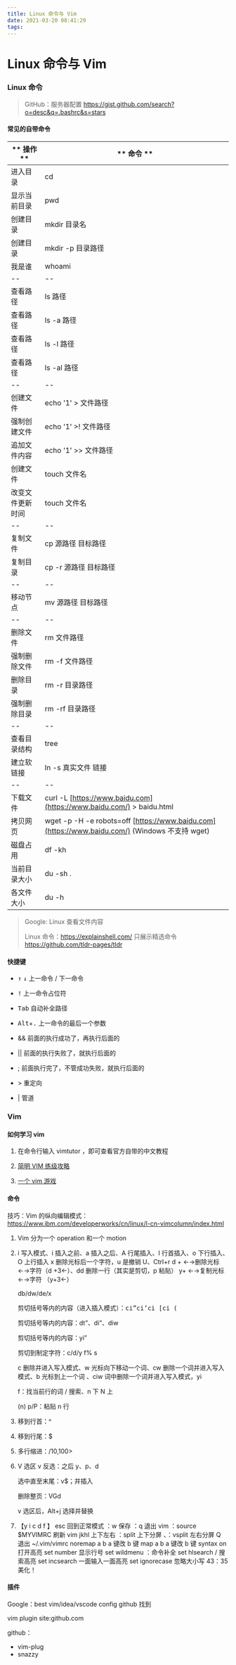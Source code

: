 ```yaml
---
title: Linux 命令与 Vim
date: 2021-03-20 08:41:29
tags: 
---
```

# Linux 命令与 Vim

### Linux 命令

> GitHub：服务器配置 https://gist.github.com/search?o=desc&q=.bashrc&s=stars

#### 常见的自带命令

| ** 操作 **       | ** 命令 **                                                                                     |
| ---------------- | ---------------------------------------------------------------------------------------------- |
| 进入目录         | cd                                                                                             |
| 显示当前目录     | pwd                                                                                            |
| 创建目录         | mkdir 目录名                                                                                   |
| 创建目录         | mkdir -p 目录路径                                                                              |
| 我是谁           | whoami                                                                                         |
| --               | --                                                                                             |
| 查看路径         | ls 路径                                                                                        |
| 查看路径         | ls -a 路径                                                                                     |
| 查看路径         | ls -l 路径                                                                                     |
| 查看路径         | ls -al 路径                                                                                    |
| --               | --                                                                                             |
| 创建文件         | echo '1' > 文件路径                                                                            |
| 强制创建文件     | echo '1' >! 文件路径                                                                           |
| 追加文件内容     | echo '1' >> 文件路径                                                                           |
| 创建文件         | touch 文件名                                                                                   |
| 改变文件更新时间 | touch 文件名                                                                                   |
| --               | --                                                                                             |
| 复制文件         | cp 源路径 目标路径                                                                             |
| 复制目录         | cp -r 源路径 目标路径                                                                          |
| --               | --                                                                                             |
| 移动节点         | mv 源路径 目标路径                                                                             |
| --               | --                                                                                             |
| 删除文件         | rm 文件路径                                                                                    |
| 强制删除文件     | rm -f 文件路径                                                                                 |
| 删除目录         | rm -r 目录路径                                                                                 |
| 强制删除目录     | rm -rf 目录路径                                                                                |
| --               | --                                                                                             |
| 查看目录结构     | tree                                                                                           |
| 建立软链接       | ln -s 真实文件 链接                                                                            |
| --               | --                                                                                             |
| 下载文件         | curl -L [https://www.baidu.com](https://www.baidu.com/) > baidu.html                           |
| 拷贝网页         | wget -p -H -e robots=off [https://www.baidu.com](https://www.baidu.com/) (Windows 不支持 wget) |
| 磁盘占用         | df -kh                                                                                         |
| 当前目录大小     | du -sh .                                                                                       |
| 各文件大小       | du -h                                                                                          |

> Google: Linux 查看文件内容
>
> Linux 命令：https://explainshell.com/	只展示精选命令 https://github.com/tldr-pages/tldr

#### 快捷键

- <kbd>↑</kbd> <kbd>↓</kbd> 上一命令 / 下一命令

- <kbd>!</kbd> 上一命令占位符

- <kbd>Tab</kbd> 自动补全路径

- <kbd>Alt</kbd>+<kbd>.</kbd> 上一命令的最后一个参数

- && 前面的执行成功了，再执行后面的

- || 前面的执行失败了，就执行后面的

- ; 前面执行完了，不管成功失败，就执行后面的

- \> 重定向

- | 管道



### Vim

#### 如何学习 vim

1. 在命令行输入 vimtutor ，即可查看官方自带的中文教程

2. [简明 VIM 练级攻略](http://coolshell.cn/articles/5426.html)

3. [一个 vim 游戏](https://vim-adventures.com/)

#### 命令

技巧：Vim 的纵向编辑模式：https://www.ibm.com/developerworks/cn/linux/l-cn-vimcolumn/index.html

1. Vim 分为一个 operation 和一个 motion

2. i 写入模式、i 插入之前、a 插入之后、A 行尾插入、I 行首插入、o 下行插入、O 上行插入 x 删除光标后一个字符，u 是撤销 U、Ctrl+r
   d + ←→删除光标←→字符（d +3←）、dd 删除一行（其实是剪切，p 粘贴）
   y+ ←→复制光标←→字符 （y+3←）
   
   db/dw/de/x
   
   剪切括号等内的内容（进入插入模式）：<kbd>ci”</kbd><kbd>ci’</kbd><kbd>ci [</kbd><kbd>ci (</kbd>
   
   剪切括号等内的内容：dt”、di”、diw
   
   剪切括号等内的内容：yi”
   
   剪切到制定字符：c/d/y f% s
   
   c 删除并进入写入模式、w 光标向下移动一个词、cw 删除一个词并进入写入模式、b 光标到上一个词 、ciw 词中删除一个词并进入写入模式，yi
   
   f：找当前行的词
   / 搜索、n 下 N 上
   
   (n) p/P：粘贴 n 行
   
4. 移到行首：^ 

4. 移到行尾：$

5. 多行缩进：/10,100>

6. V 选区 v 反选：之后 y、p、d

   选中直至末尾：v$；并插入

   删除整页：VGd

   v 选区后，Alt+j 选择并替换

7. 【y i c d f 】
   esc 回到正常模式
   ：w 保存
   ：q 退出 vim
   ：source $MYVIMRC 刷新 vim
   jkhl 上下左右
   ：split 上下分屏 、：vsplit 左右分屏 Q 退出
   ~/.vim/vimrc
   noremap a b a 键改 b 键
   map a b a 键改 b 键
   syntax on 打开高亮
   set number 显示行号
   set wildmenu ：命令补全
   set hlsearch / 搜索高亮
   set incsearch 一面输入一面高亮
   set ignorecase 忽略大小写 43：35 美化！

#### 插件

Google：best vim/idea/vscode config github 找到

vim plugin site:github.com

github：

- vim-plug
- snazzy
